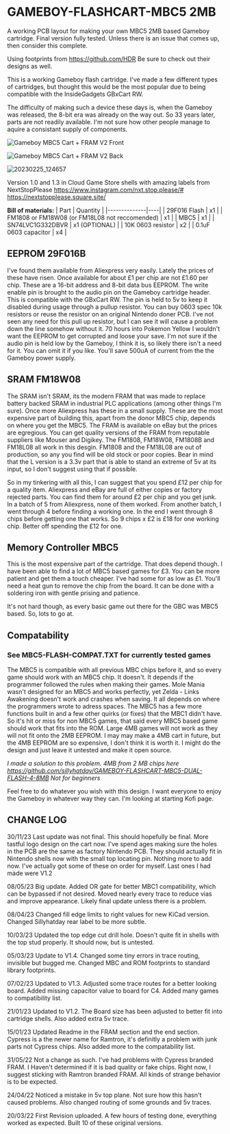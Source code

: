 # GAMEBOY-FLASHCART-MBC5 2MB

A working PCB layout for making your own MBC5 2MB based Gameboy cartridge. Final version fully tested. Unless there is an issue that comes up, then consider this complete.

Using footprints from https://github.com/HDR Be sure to check out their designs as well.

This is a working Gameboy flash cartridge. I've made a few different types of cartridges, but thought this would be the most popular due to being compatible with the InsideGadgets GBxCart RW.

The difficulty of making such a device these days is, when the Gameboy was released, the 8-bit era was already on the way out. So 33 years later, parts are not readily available. I'm not sure how other people manage to aquire a consistant supply of components.

![Gameboy MBC5 Cart + FRAM V2 Front](https://user-images.githubusercontent.com/65309612/236902261-84b71ec0-ba48-4eb1-a1a6-82ddf2fdb627.jpg)

![Gameboy MBC5 Cart + FRAM V2 Back](https://user-images.githubusercontent.com/65309612/236902269-627004b6-fed0-4831-9132-fb519170e6c8.jpg)

![20230225_124657](https://user-images.githubusercontent.com/65309612/222986245-af637c55-5d70-44d1-82fe-ba0df399cd89.jpg)

Version 1.0 and 1.3 in Cloud Game Store shells with amazing labels from NextStopPlease https://www.instagram.com/nxt.stop.please/# https://nextstopplease.square.site/

**Bill of materials:**
| Part | Quantity |
|--------------|----|
| 29F016 Flash | x1 |
| FM1808 or FM18W08 (or FM18L08 not reccomended) | x1 |
| MBC5 | x1 |
| SN74LVC1G332DBVR | x1 (OPTIONAL) |
| 10K 0603 resistor | x2 |
| 0.1uF 0603 capacitor | x4 |

## EEPROM 29F016B

I've found them available from Aliexpress very easily. Lately the prices of these have risen. Once available for about £1 per chip are not £1.60 per chip. These are a 16-bit address and 8-bit data bus EEPROM. The write enable pin is brought to the audio pin on the Gameboy cartridge header. This is compatible with the GBxCart RW. The pin is held to 5v to keep it disabled during usage through a pullup resistor. You can buy 0603 spec 10k resistors or reuse the resistor on an original Nintendo doner PCB. I've not seen any need for this pull up resistor, but I can see it will cause a problem down the line somehow without it. 70 hours into Pokemon Yellow I wouldn't want the EEPROM to get corrupted and loose your save. I'm not sure if the audio pin is held low by the Gameboy, I think it is, so likely there isn't a need for it. You can omit it if you like. You'll save 500uA of current from the the Gameboy power supply.

## SRAM FM18W08

The SRAM isn't SRAM, its the modern FRAM that was made to replace battery backed SRAM in industrial PLC applications (among other things I'm sure). Once more Aliexpress has these in a small supply. These are the most expensive part of building this, apart from the donor MBC5 chip, depends on where you get the MBC5. The FRAM is available on eBay but the prices are egregious. You can get quality versions of the FRAM from reputable suppliers like Mouser and Digikey. The FM1808, FM18W08, FM1808B and FM18L08 all work in this desgin. FM1808 and the FM18L08 are out of production, so any you find will be old stock or poor copies. Bear in mind that the L version is a 3.3v part that is able to stand an extreme of 5v at its input, so I don't suggest using that if possible.

So in my tinkering with all this, I can suggest that you spend £12 per chip for a quality item. Aliexpress and eBay are full of either copies or factory rejected parts. You can find them for around £2 per chip and you get junk. In a batch of 5 from Aliexpress, none of them worked. From another batch, I went through 4 before finding a working one. In the end I went through 8 chips before getting one that works. So 9 chips x £2 is £18 for one working chip. Better off spending the £12 for one.

## Memory Controller MBC5

This is the most expensive part of the cartridge. That does depend though. I have been able to find a lot of MBC5 based games for £3. You can be more patient and get them a touch cheaper. I've had some for as low as £1. You'll need a heat gun to remove the chip from the board. It can be done with a soldering iron with gentle prising and patience.

It's not hard though, as every basic game out there for the GBC was MBC5 based. So, lots to go at. 

## Compatability 
### See MBC5-FLASH-COMPAT.TXT for currently tested games

The MBC5 is compatible with all previous MBC chips before it, and so every game should work with an MBC5 chip. It doesn't. It depends if the programmer followed the rules when making their games. Mole Mania wasn't designed for an MBC5 and works perfectly, yet Zelda - Links Awakening doesn't work and crashes when saving. It all depends on where the programmers wrote to adress spaces. The MBC5 has a few more functions built in and a few other quirks (or fixes) that the MBC1 didn't have. So it's hit or miss for non MBC5 games, that said every MBC5 based game should work that fits into the ROM. Large 4MB games will not work as they will not fit onto the 2MB EEPROM. I may may make a 4MB cart in future, but the 4MB EEPROM are so expensive, I don't think it is worth it. I might do the design and just leave it untested and make it open source.

*I made a solution to this problem. 4MB from 2 MB chips here https://github.com/sillyhatday/GAMEBOY-FLASHCART-MBC5-DUAL-FLASH-4-8MB Not for beginners*

Feel free to do whatever you wish with this design. I want everyone to enjoy the Gameboy in whatever way they can. I'm looking at starting Kofi page.

## CHANGE LOG

30/11/23
Last update was not final. This should hopefully be final. More tastful logo design on the cart now. I've spend ages making sure the holes in the PCB are the same as factory Nintendo PCB. They should actually fit in Nintendo shells now with the small top locating pin. Nothing more to add now. I've actually got some of these on order for myself. Last ones I had made were V1.2

08/05/23
Big update. Added OR gate for better MBC1 compatibility, which can be bypassed if not desired. Moved nearly every trace to reduce vias and improve appearance. Likely final update unless there is a problem.

08/04/23
Changed fill edge limits to right values for new KiCad version. Changed Sillyhatday rear label to be more subtle.

10/03/23
Updated the top edge cut drill hole. Doesn't quite fit in shells with the top stud properly. It should now, but is untested.

05/03/23
Update to V1.4. Changed some tiny errors in trace routing, invisible but bugged me. Changed MBC and ROM footprints to standard library footprints.

07/02/23
Updated to V1.3. Adjusted some trace routes for a better looking board. Added missing capacitor value to board for C4. Added many games to compatibility list.

21/01/23
Updated to V1.2. The Board size has been adjusted to better fit into cartridge shells. Also added extra 5v trace.

15/01/23
Updated Readme in the FRAM section and the end section. Cypress is a the newer name for Ramtron, it's definitly a problem with junk parts not Cypress chips. Also added more to the compatability list.

31/05/22 Not a change as such. I've had problems with Cypress branded FRAM. I Haven't determined if it is bad quality or fake chips. Right now, I suggest sticking with Ramtron branded FRAM. All kinds of strange behavior is to be expected.

24/04/22
Noticed a mistake in 5v top plane. Not sure how this hasn't caused problems. Also changed routing of some grounds and 5v traces.

20/03/22
First Revision uploaded. A few hours of testing done, everything worked as expected. Built 10 of these original versions.
